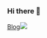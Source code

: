 ### Hi there 👋
<a href="https://coriny-gjkim.tistory.com/" target="_blank">Blog<img src="https://img.shields.io/badge/Tistory-000000?style=for-the-badge&logo=Tistory&logoColor=white"/></a> 

<!--
**rklskhj/rklskhj** is a ✨ _special_ ✨ repository because its `README.md` (this file) appears on your GitHub profile.

Here are some ideas to get you started:

- 🔭 I’m currently working on ...
- 🌱 I’m currently learning ...
- 👯 I’m looking to collaborate on ...
- 🤔 I’m looking for help with ...
- 💬 Ask me about ...
- 📫 How to reach me: ...
- 😄 Pronouns: ...
- ⚡ Fun fact: ...
-->
